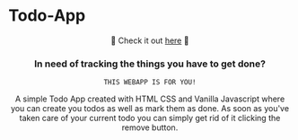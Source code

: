 # Todo-App

<div align="center">

📄 Check it out [here](https://witordev.github.io/Todo-App/) 📃

### In need of tracking the things you have to get done?

``THIS WEBAPP IS FOR YOU!``

A simple Todo App created with HTML CSS and Vanilla Javascript where you can create you todos as well as mark them as done. As soon as you've taken care of your current todo you can simply get rid of it clicking the remove button.



</div>

